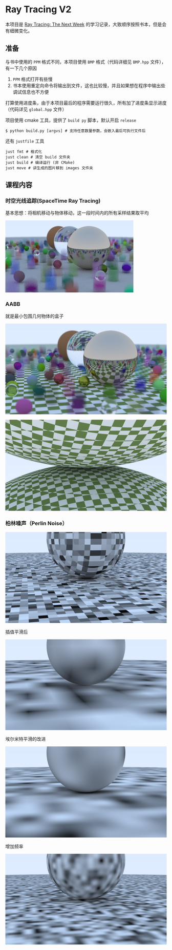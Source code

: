 # Ray Tracing V2

本项目是 [Ray Tracing: The Next Week](https://raytracing.github.io/books/RayTracingTheNextWeek.html) 的学习记录，大致顺序按照书本，但是会有细微变化。

## 准备

与书中使用的 `PPM` 格式不同，本项目使用 `BMP` 格式（代码详细见 `BMP.hpp` 文件），有一下几个原因
1.  `PPM` 格式打开有些慢
2.  书本使用重定向命令将输出到文件，这也比较慢，并且如果想在程序中输出些调试信息也不方便

打算使用进度条，由于本项目最后的程序需要运行很久，所有加了进度条显示进度（代码详见 `global.hpp` 文件）

项目使用 cmake 工具，提供了 `build py` 脚本，默认开启 `release`
```shell
$ python build.py [argvs] # 支持任意数量参数，会嵌入最后可执行文件后
```
还有 `justfile` 工具
```shell
just fmt # 格式化
just clean # 清空 build 文件夹
just build # 编译运行 (非 CMake)
just move # 讲生成的图片移到 images 文件夹
```

## 课程内容

### 时空光线追踪(SpaceTime Ray Tracing)

基本思想：将相机移动与物体移动，这一段时间内的所有采样结果取平均

![Alt](images/1.bmp)

### AABB

就是最小包围几何物体的盒子

![Alt](images/2.bmp)

![Alt](images/3.bmp)

### 柏林噪声（Perlin Noise）

![Alt](images/4.bmp)

插值平滑后

![Alt](images/5.bmp)

埃尔米特平滑的改进

![Alt](images/6.bmp)

增加频率

![Alt](images/7.bmp)


